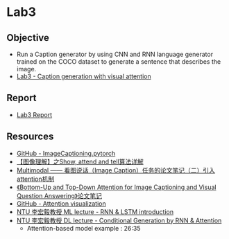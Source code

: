 # Lab3

## Objective
* Run a Caption generator by using CNN and RNN language generator trained on the COCO dataset to generate a sentence that describes the image.
* [Lab3 - Caption generation with visual attention](./lab3_image_caption.pdf)

## Report
* [Lab3 Report](./Report.pdf)

## Resources
* [GitHub - ImageCaptioning.pytorch](https://github.com/ruotianluo/ImageCaptioning.pytorch)
* [【图像理解】之Show, attend and tell算法详解](https://blog.csdn.net/shenxiaolu1984/article/details/51493673)
* [Multimodal —— 看图说话（Image Caption）任务的论文笔记（二）引入attention机制](https://www.cnblogs.com/Determined22/p/6914926.html)
* [《Bottom-Up and Top-Down Attention for Image Captioning and Visual Question Answering》论文笔记](https://zhuanlan.zhihu.com/p/36151033)
* [GitHub - Attention visualization](https://github.com/alecwangcq/show-attend-and-tell/blob/master/visualize.ipynb)
* [NTU 李宏毅教授 ML lecture - RNN & LSTM introduction](https://www.youtube.com/watch?v=xCGidAeyS4M)
* [NTU 李宏毅教授 DL lecture - Conditional Generation by RNN & Attention](https://www.youtube.com/watch?v=f1KUUz7v8g4&list=PLJV_el3uVTsPMxPbjeX7PicgWbY7F8wW9&index=8)
    - Attention-based model example : 26:35